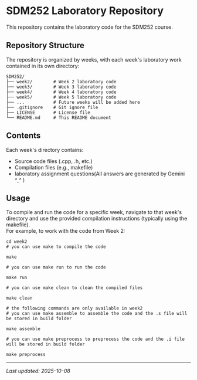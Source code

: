 # SDM252 Laboratory Repository

This repository contains the laboratory code for the SDM252 course. 

## Repository Structure

The repository is organized by weeks, with each week's laboratory work contained in its own directory:

```
SDM252/
├── week2/        # Week 2 laboratory code
├── week3/        # Week 3 laboratory code
├── week4/        # Week 4 laboratory code
├── week5/        # Week 5 laboratory code
├── ...           # Future weeks will be added here
├── .gitignore    # Git ignore file
├── LICENSE       # License file
└── README.md     # This README document
```

## Contents

Each week's directory contains:
- Source code files (.cpp, .h, etc.)
- Compilation files (e.g., makefile)
- laboratory assignment questions(All answers are generated by Gemini ^_^ )

## Usage

To compile and run the code for a specific week, navigate to that week's directory and use the provided compilation instructions (typically using the makefile).\
For example, to work with the code from Week 2:
```
cd week2
# you can use make to compile the code

make

# you can use make run to run the code

make run

# you can use make clean to clean the compiled files

make clean

# the following commands are only available in week2
# you can use make assemble to assemble the code and the .s file will be stored in build folder

make assemble

# you can use make preprocess to preprocess the code and the .i file will be stored in build folder

make preprocess
```
---
*Last updated: 2025-10-08*